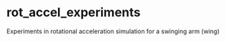 # rot_accel_experiments
Experiments in rotational acceleration simulation for a swinging arm (wing)
